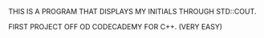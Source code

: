THIS IS A PROGRAM THAT DISPLAYS MY INITIALS THROUGH STD::COUT.

FIRST PROJECT OFF OD CODECADEMY FOR C++. (VERY EASY) 
